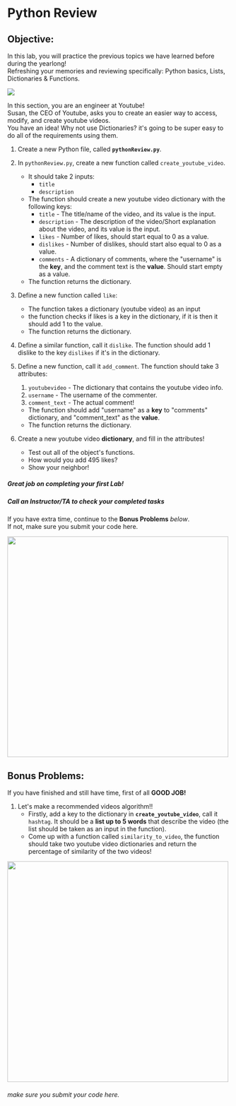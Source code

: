 # Python Review

## Objective: 
In this lab, you will practice the previous topics we have learned before during the yearlong!  
Refreshing your memories and reviewing specifically: Python basics, Lists, Dictionaries & Functions.  


[![](https://camo.githubusercontent.com/131c25bd172508d5f376dd7fe56283ae7fda2194/68747470733a2f2f63646e302e746e7763646e2e636f6d2f77702d636f6e74656e742f626c6f67732e6469722f312f66696c65732f323031372f30392f625563767252632d312d373936783339382e6a7067)]()


In this section, you are an engineer at Youtube!  
Susan, the CEO of Youtube, asks you to create an easier way to access, modify, and create youtube videos.  
You have an idea! Why not use Dictionaries? it's going to be super easy to do all of the requirements using them.

1. Create a new Python file, called **`pythonReview.py`**.
2. In `pythonReview.py`, create a new function called `create_youtube_video`.
    - It should take 2 inputs:
        - `title` 
        -  `description`
    - The function should create a new youtube video dictionary with the following keys:
        - `title` - The title/name of the video, and its value is the input.
        - `description` - The description of the video/Short explanation about the video, and its value is the input.
        - `likes` - Number of likes, should start equal to 0 as a value.
        - `dislikes` - Number of dislikes, should start also equal to 0 as a value.
        - `comments` - A dictionary of comments, where the "username" is the **key**, and the comment text is the **value**. Should start empty as a value.
    - The function returns the dictionary.

3. Define a new function called `like`:
    - The function takes a dictionary (youtube video) as an input
    - the function checks if likes is a key in the dictionary, if it is then it should add 1 to the value.
    - The function returns the dictionary.

4. Define a similar function, call it `dislike`. The function should add 1 dislike to the key `dislikes` if it's in the dictionary.

5. Define a new function, call it `add_comment`. The function should take 3 attributes:
    1. `youtubevideo` - The dictionary that contains the youtube video info.
    1. `username` - The username of the commenter.
    2. `comment_text` - The actual comment!
    - The function should add "username" as a **key** to "comments" dictionary, and "comment_text" as the **value**.
    - The function returns the dictionary.


6. Create a new youtube video **dictionary**, and fill in the attributes!
    - Test out all of the object's functions.
    - How would you add 495 likes?
    - Show your neighbor!


##### Great job on completing your first Lab!
##### Call an Instructor/TA to check your completed tasks
 

If you have extra time, continue to the **Bonus Problems** *below*. <br>
If not, make sure you submit your code here.


<img src="https://developers.google.com/youtube/images/youtube_home_page_data_api.png" width="500">




## Bonus Problems: 
If you have finished and still have time, first of all **GOOD JOB!** 

1. Let's make a recommended videos algorithm!!
    - Firstly, add a key to the dictionary in **`create_youtube_video`**, call it `hashtag`. It should be a **list up to 5 words** that describe the video (the list should be taken as an input in the function).
    - Come up with a function called `similarity_to_video`, the function should take two youtube video dictionaries and return the percentage of similarity of the two videos!




<img src="https://cdn.dribbble.com/users/94656/screenshots/1141726/terminal2.gif" width="500">

###### make sure you submit your code here.
